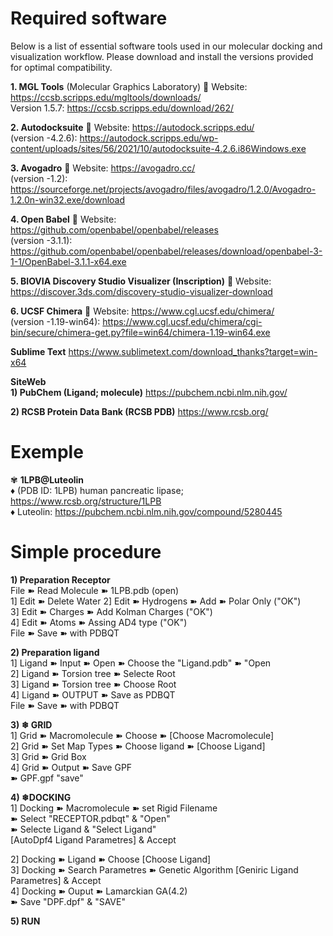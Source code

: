 # Required software
Below is a list of essential software tools used in our molecular docking and visualization workflow. Please download and install the versions provided for optimal compatibility.



__1. MGL Tools__ (Molecular Graphics Laboratory)
   🔗 Website: https://ccsb.scripps.edu/mgltools/downloads/   
Version 1.5.7:  https://ccsb.scripps.edu/download/262/  


  
__2. Autodocksuite__ 
   🔗 Website:  https://autodock.scripps.edu/  
(version -4.2.6):  https://autodock.scripps.edu/wp-content/uploads/sites/56/2021/10/autodocksuite-4.2.6.i86Windows.exe  


__3. Avogadro__
   🔗 Website: https://avogadro.cc/  
(version -1.2):  https://sourceforge.net/projects/avogadro/files/avogadro/1.2.0/Avogadro-1.2.0n-win32.exe/download  
  

__4. Open Babel__
   🔗 Website: https://github.com/openbabel/openbabel/releases  
(version -3.1.1): https://github.com/openbabel/openbabel/releases/download/openbabel-3-1-1/OpenBabel-3.1.1-x64.exe  


__5. BIOVIA Discovery Studio Visualizer (Inscription)__
   🔗 Website: https://discover.3ds.com/discovery-studio-visualizer-download  



__6. UCSF Chimera__
   🔗 Website: https://www.cgl.ucsf.edu/chimera/  
(version -1.19-win64): https://www.cgl.ucsf.edu/chimera/cgi-bin/secure/chimera-get.py?file=win64/chimera-1.19-win64.exe  


__Sublime Text__
https://www.sublimetext.com/download_thanks?target=win-x64  
  
__SiteWeb__  
__1)  PubChem (Ligand; molecule)__
https://pubchem.ncbi.nlm.nih.gov/  
  
__2)  RCSB Protein Data Bank (RCSB PDB)__
https://www.rcsb.org/ 


# Exemple  
✾ __1LPB@Luteolin__   
    ♦ (PDB ID: 1LPB) human pancreatic lipase; https://www.rcsb.org/structure/1LPB  
    ♦ Luteolin: https://pubchem.ncbi.nlm.nih.gov/compound/5280445  

# Simple procedure
__1) Preparation Receptor__  
   File ➽ Read Molecule ➽ 1LPB.pdb (open)  
1]	Edit ➽ Delete Water
2]	Edit ➽ Hydrogens  ➽ Add  ➽ Polar Only ("OK")  
3]	Edit ➽ Charges    ➽ Add Kolman Charges  ("OK")  
4]	Edit ➽ Atoms      ➽ Assing AD4 type  ("OK")  
           File ➽ Save ➽ with PDBQT



__2) Preparation ligand__  
1]	Ligand ➽ Input ➽ Open ➽ Choose the  "Ligand.pdb" ➽ "Open  
2]	Ligand ➽ Torsion tree ➽ Selecte Root  
3]	Ligand ➽ Torsion tree ➽ Choose Root  
4]	Ligand ➽ OUTPUT ➽ Save as PDBQT  
            File ➽ Save ➽ with PDBQT

  
__3) ❄ GRID__  
1]	Grid ➽ Macromolecule ➽ Choose ➽ [Choose Macromolecule]  
2]	Grid ➽ Set Map Types ➽ Choose ligand ➽ [Choose Ligand]  
3]	Grid ➽ Grid Box  
4]	Grid ➽ Output ➽ Save GPF  
➽ GPF.gpf  "save"


__4) ❄DOCKING__  
1]	Docking ➽ Macromolecule ➽ set Rigid Filename  
                    ➽ Select "RECEPTOR.pdbqt" & "Open"  
                    ➽ Selecte Ligand & "Select Ligand"  
		   [AutoDpf4 Ligand Parametres] & Accept  
  
2]	Docking ➽ Ligand ➽ Choose
			 [Choose Ligand]  
    3]	Docking ➽ Search Parametres ➽ Genetic Algorithm
					[Geniric Ligand Parametres] & Accept  
     4]	Docking ➽ Ouput ➽ Lamarckian GA(4.2)  
     ➽ Save "DPF.dpf" & "SAVE"

__5) RUN__
